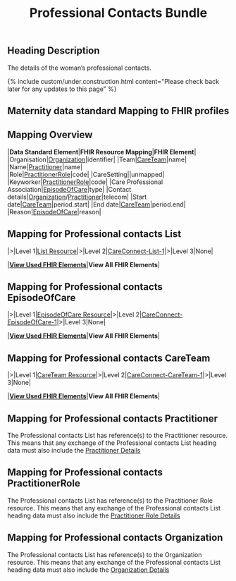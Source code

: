 ﻿---
title: Professional Contacts Bundle
keywords:  list
tags: [fhir]
sidebar: foundations_sidebar
permalink: explore_professional_contacts_all.html
summary: "The FHIR profiles used for the Professional contacts Bundle"
---

## Heading Description ##
The details of the woman’s professional contacts.

{% include custom/under.construction.html content="Please check back later for any updates to this page" %}  

## Maternity data standard Mapping to FHIR profiles ##  

## Mapping Overview ##

|**Data Standard Element**|**FHIR Resource Mapping**|**FHIR Element**|
|Organisation|[Organization](explore_professional_contacts_all.html#mapping-for-professional-contacts-organization)|identifier|
|Team|[CareTeam](explore_professional_contacts_all.html#mapping-for-professional-contacts-careteam)|name|
|Name|[Practitioner](explore_professional_contacts_all.html#mapping-for-professional-contacts-practitioner)|name|  
|Role|[PractitionerRole](explore_professional_contacts_all.html#mapping-for-professional-contacts-practitionerrole)|code|
|CareSetting||unmapped|
|Keyworker|[PractitionerRole](explore_professional_contacts_all.html#mapping-for-professional-contacts-practitionerrole)|code|
|Care Professional Association|[EpisodeOfCare](explore_professional_contacts_all.html#mapping-for-professional-contacts-episodeofcare)|type|
|Contact details|[Organization](explore_professional_contacts_all.html#mapping-for-professional-contacts-organization)/[Practitioner](explore_professional_contacts_all.html#mapping-for-professional-contacts-practitioner)|telecom| 
|Start date|[CareTeam](explore_professional_contacts_all.html#mapping-for-professional-contacts-careteam)|period.start| 
|End date|[CareTeam](explore_professional_contacts_all.html#mapping-for-professional-contacts-careteam)|period.end| 
|Reason|[EpisodeOfCare](explore_professional_contacts_all.html#mapping-for-professional-contacts-episodeofcare)|reason| 


## Mapping for Professional contacts List ##  


|>|Level 1|[List Resource](http://hl7.org/fhir/stu3/list.html)|>|Level 2|[CareConnect-List-1](https://fhir.hl7.org.uk/STU3/StructureDefinition/CareConnect-List-1)|>|Level 3|None|  

|**[View Used FHIR Elements](explore_professional_contacts.html#mapping-for-professional-contacts-list)**|**View All FHIR Elements**| 


## Mapping for Professional contacts EpisodeOfCare ##  


|>|Level 1|[EpisodeOfCare Resource](http://hl7.org/fhir/stu3/episodeofcare.html)|>|Level 2|[CareConnect-EpisodeOfCare-1](https://fhir.hl7.org.uk/STU3/StructureDefinition/CareConnect-EpisodeOfCare-1)|>|Level 3|None|  

|**[View Used FHIR Elements](explore_professional_contacts.html#mapping-for-professional-contacts-episodeofcare)**|**View All FHIR Elements**| 


## Mapping for Professional contacts CareTeam ##  


|>|Level 1|[CareTeam Resource](http://hl7.org/fhir/stu3/careteam.html)|>|Level 2|[CareConnect-CareTeam-1](https://fhir.hl7.org.uk/STU3/StructureDefinition/CareConnect-CareTeam-1)|>|Level 3|None|  

|**[View Used FHIR Elements](explore_professional_contacts.html#mapping-for-professional-contacts-careteam)**|**View All FHIR Elements**| 


## Mapping for Professional contacts Practitioner ## 

The Professional contacts List has reference(s) to the Practitioner resource. This means that any exchange of the Professional contacts List heading data must also include the [Practitioner Details](explore_practitioner.html#mapping-for-practitioner)

## Mapping for Professional contacts PractitionerRole ##  

The Professional contacts List has reference(s) to the Practitioner Role resource. This means that any exchange of the Professional contacts List heading data must also include the [Practitioner Role Details](explore_practitioner_role.html#mapping-for-practitioner_role)  

## Mapping for Professional contacts Organization ##  

The Professional contacts List has reference(s) to the Organization resource. This means that any exchange of the Professional contacts List heading data must also include the [Organization Details](explore_organization.html#mapping-for-organization)
